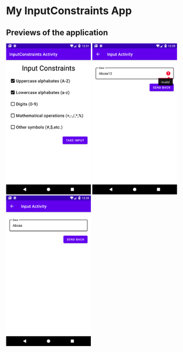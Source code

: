 # My InputConstraints  App


## Previews of the application

<img title="" src="https://github.com/abhishek123-bit/CDN/blob/main/InputConstraints/01.png?raw=true" alt="" width="231">
<img title="" src="https://github.com/abhishek123-bit/CDN/blob/main/InputConstraints/02.png?raw=true" alt="" width="231">
<img title="" src="https://github.com/abhishek123-bit/CDN/blob/main/InputConstraints/03.png?raw=true" alt="" width="231">

